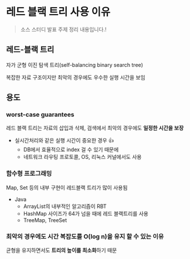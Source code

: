 # 레드 블랙 트리 사용 이유
> 소스 스터디 발표 주제 정리 내용입니다.!
## 레드-블랙 트리

자가 군형 이진 탐색 트리(self-balancing binary search tree)

복잡한 자료 구조이지만 최악의 경우에도 우수한 실행 시간을 보임

## 용도

### worst-case guarantees

레드 블랙 트리는 자료의 삽입과 삭제, 검색에서 최악의 경우에도 **일정한 시간을 보장**

- 실시간처리와 같은 실행 시간이 중요한 경우 👍
    - DB에서 효율적으로 index 걸 수 있기 때문에
    - 네트워크 라우팅 프로토콜, OS, 리눅스 커널에서도 사용

### 함수형 프로그래밍

Map, Set 등의 내부 구현이 레드블랙 트리가 많이 사용됨

- Java
    - ArrayList의 내부적인 알고리즘이 RBT
    - HashMap 사이즈가 64가 넘을 때에 레드 블랙트리를 사용
    - TreeMap, TreeSet

### **최악의 경우에도 시간 복잡도를 O(log n)을 유지 할 수 있는 이유**

균형을 유지하면서도 **트리의 높이를 최소화**하기 때문